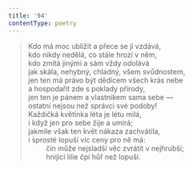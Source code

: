 ```yaml
---
title: '94'
contentType: poetry
---
```


> Kdo má moc ublížit a přece se jí vzdává,  
> kdo nikdy nedělá, co stále hrozí v něm,  
> kdo zmítá jinými a sám vždy odolává  
> jak skála, nehybný, chladný, všem svůdnostem,  
> jen ten má právo být dědicem všech krás nebe  
> a hospodařit zde s poklady přírody,  
> jen ten je pánem a vlastníkem sama sebe —  
> ostatní nejsou než správci své podoby!  
> Každičká květinka léta je létu milá,  
> i když jen pro sebe žije a umírá;  
> jakmile však ten květ nákaza zachvátila,  
> i sprosté lopuší víc ceny pro ně má:  
>          čin může nejsladší věc zvrátit v nejhrubší;  
>          hnijící lilie čpí hůř než lopuší.
